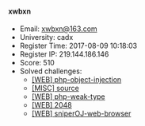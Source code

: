 #### xwbxn  

* Email: xwbxn@163.com  
* University: cadx  
* Register Time: 2017-08-09 10:18:03  
* Register IP: 219.144.186.146  
* Score: 510  
* Solved challenges: 
  * [[WEB] php-object-injection](https://github.com/SniperOJ/Challenges/blob/master/WEB/php-object-injection.json)  
  * [[MISC] source](https://github.com/SniperOJ/Challenges/blob/master/MISC/source.json)  
  * [[WEB] php-weak-type](https://github.com/SniperOJ/Challenges/blob/master/WEB/php-weak-type.json)  
  * [[WEB] 2048](https://github.com/SniperOJ/Challenges/blob/master/WEB/2048.json)  
  * [[WEB] sniperOJ-web-browser](https://github.com/SniperOJ/Challenges/blob/master/WEB/sniperOJ-web-browser.json)  
